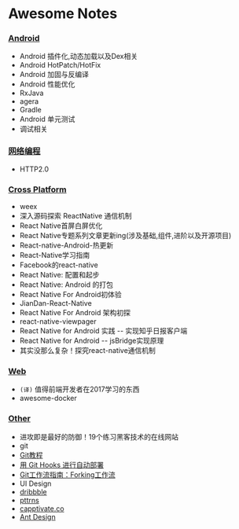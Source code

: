 # Awesome Notes

### [Android](https://github.com/motcwang/awesome-notes/blob/master/Android/README.md)
 - Android 插件化,动态加载以及Dex相关
 - Android HotPatch/HotFix
 - Android 加固与反编译
 - Android 性能优化
 - RxJava
 - agera
 - Gradle
 - Android 单元测试
 - 调试相关

### [网络编程](https://github.com/motcwang/awesome-notes/blob/master/Net/README.md)
 - HTTP2.0

### [Cross Platform](https://github.com/motcwang/awesome-notes/blob/master/Cross%20Platform/README.md)
 - weex
 - 深入源码探索 ReactNative 通信机制
 - React Native首屏白屏优化
 - React Native专题系列文章更新ing(涉及基础,组件,进阶以及开源项目)
 - React-native-Android-热更新
 - React-Native学习指南
 - Facebook的react-native
 - React Native: 配置和起步
 - React Native: Android 的打包
 - React Native For Android初体验
 - JianDan-React-Native
 - React Native For Android 架构初探
 - react-native-viewpager
 - React Native for Android 实践 -- 实现知乎日报客户端
 - React Native for Android -- jsBridge实现原理
 - 其实没那么复杂！探究react-native通信机制

### [Web](https://github.com/motcwang/awesome-notes/blob/master/Web/README.md)
 - `(译)` 值得前端开发者在2017学习的东西
 - awesome-docker

### [Other](https://github.com/motcwang/awesome-notes/blob/master/Other/README.md)
 - 进攻即是最好的防御！19个练习黑客技术的在线网站
 - git
  - [Git教程](http://www.liaoxuefeng.com/wiki/0013739516305929606dd18361248578c67b8067c8c017b000)
  - [用 Git Hooks 进行自动部署](http://segmentfault.com/a/1190000003836345?utm_source=Weibo&utm_medium=shareLink&utm_campaign=socialShare)
  - [Git工作流指南：Forking工作流](http://blog.jobbole.com/76861/)
 - UI Design
  - [dribbble](https://dribbble.com/)
  - [pttrns](http://pttrns.com/)
  - [capptivate.co](http://capptivate.co/)
 - [Ant Design](https://ant.design/index-cn)
